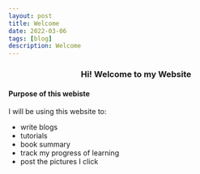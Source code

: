 ```yaml
---
layout: post
title: Welcome
date: 2022-03-06
tags: [blog]
description: Welcome
---
```


<center>

  <h3 class='title'>
    Hi! Welcome to my Website 
  </h3> 

</center>

#### Purpose of this webiste

I will be using this website to:
- write blogs
- tutorials
- book summary
- track my progress of learning
- post the pictures I click



